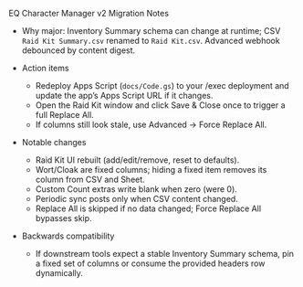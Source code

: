 EQ Character Manager v2 Migration Notes

- Why major: Inventory Summary schema can change at runtime; CSV `Raid Kit Summary.csv` renamed to `Raid Kit.csv`. Advanced webhook debounced by content digest.

- Action items
  - Redeploy Apps Script (`docs/Code.gs`) to your /exec deployment and update the app’s Apps Script URL if it changes.
  - Open the Raid Kit window and click Save & Close once to trigger a full Replace All.
  - If columns still look stale, use Advanced → Force Replace All.

- Notable changes
  - Raid Kit UI rebuilt (add/edit/remove, reset to defaults).
  - Wort/Cloak are fixed columns; hiding a fixed item removes its column from CSV and Sheet.
  - Custom Count extras write blank when zero (were 0).
  - Periodic sync posts only when CSV content changed.
  - Replace All is skipped if no data changed; Force Replace All bypasses skip.

- Backwards compatibility
  - If downstream tools expect a stable Inventory Summary schema, pin a fixed set of columns or consume the provided headers row dynamically.

